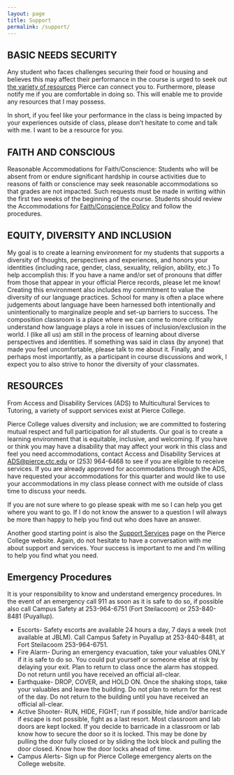 ```yaml
---
layout: page
title: Support
permalink: /support/ 
---
```


## BASIC NEEDS SECURITY

Any student who faces challenges securing their food or housing and believes this may affect their performance in the course is urged to seek out [the variety of resources](https://www.pierce.ctc.edu/help) Pierce can connect you to. Furthermore, please notify me if you are comfortable in doing so. This will enable me to provide any resources that I may possess.

In short, if you feel like your performance in the class is being impacted by your experiences outside of class, please don’t hesitate to come and talk with me. I want to be a resource for you.

## FAITH AND CONSCIOUS

Reasonable Accommodations for Faith/Conscience: Students who will be absent from or endure significant hardship in course activities due to reasons of faith or conscience may seek reasonable accommodations so that grades are not impacted. Such requests must be made in writing within the first two weeks of the beginning of the course. Students should review the Accommodations for [Faith/Conscience Policy](https://www.pierce.ctc.edu/policy-faith-conscience) and follow the procedures. 

## EQUITY, DIVERSITY AND INCLUSION

My goal is to create a learning environment for my students that supports a diversity of thoughts, perspectives and experiences, and honors your identities (including race, gender, class, sexuality, religion, ability, etc.) To help accomplish this: If you have a name and/or set of pronouns that differ from those that appear in your official Pierce records, please let me know! 
Creating this environment also includes my commitment to value the diversity of our language practices. School for many is often a place where judgements about language have been harnessed both intentionally and unintentionally to marginalize people and set-up barriers to success. The composition classroom is a place where we can come to more critically understand how language plays a role in issues of inclusion/exclusion in the world.
I (like all us) am still in the process of learning about diverse perspectives and identities. If something was said in class (by anyone) that made you feel uncomfortable, please talk to me about it. 
Finally, and perhaps most importantly, as a participant in course discussions and work, I expect you to also strive to honor the diversity of your classmates.

## RESOURCES

From Access and Disability Services (ADS) to Multicultural Services to Tutoring, a variety of support services exist at Pierce College.

Pierce College values diversity and inclusion; we are committed to fostering mutual respect and full participation for all students. Our goal is to create a learning environment that is equitable, inclusive, and welcoming.  If you have or think you may have a disability that may affect your work in this class and feel you need accommodations, contact Access and Disability Services at ADS@pierce.ctc.edu or (253) 964-6468 to see if you are eligible to receive services. If you are already approved for accommodations through the ADS, have requested your accommodations for this quarter and would like to use your accommodations in my class please connect with me outside of class time to discuss your needs.

If you are not sure where to go please speak with me so I can help you get where you want to go. If I do not know the answer to a question I will always be more than happy to help you find out who does have an answer.

Another good starting point is also the [Support Services](https://www.pierce.ctc.edu/support-services) page on the Pierce College website.
Again, do not hesitate to have a conversation with me about support and services. Your success is important to me and I’m willing to help you find what you need.

## Emergency Procedures

It is your responsibility to know and understand emergency procedures. In the event of an emergency call 911 as soon as it is safe to do so, if possible also call Campus Safety at 253-964-6751 (Fort Steilacoom) or 253-840-8481 (Puyallup).

* Escorts- Safety escorts are available 24 hours a day, 7 days a week (not available at JBLM). Call Campus Safety in Puyallup at 253-840-8481, at Fort Steilacoom 253-964-6751. 
* Fire Alarm- During an emergency evacuation, take your valuables ONLY if it is safe to do so. You could put yourself or someone else at risk by delaying your exit. Plan to return to class once the alarm has stopped. Do not return until you have received an official all-clear. 
* Earthquake- DROP, COVER, and HOLD ON. Once the shaking stops, take your valuables and leave the building. Do not plan to return for the rest of the day. Do not return to the building until you have received an official all-clear.
* Active Shooter- RUN, HIDE, FIGHT; run if possible, hide and/or barricade if escape is not possible, fight as a last resort. Most classroom and lab doors are kept locked. If you decide to barricade in a classroom or lab know how to secure the door so it is locked. This may be done by pulling the door fully closed or by sliding the lock block and pulling the door closed. Know how the door locks ahead of time.
* Campus Alerts- Sign up for Pierce College emergency alerts on the College website. 
